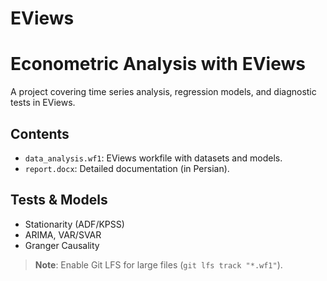 # EViews
# Econometric Analysis with EViews  
A project covering time series analysis, regression models, and diagnostic tests in EViews.  

## Contents  
- `data_analysis.wf1`: EViews workfile with datasets and models.  
- `report.docx`: Detailed documentation (in Persian).  

## Tests & Models  
- Stationarity (ADF/KPSS)  
- ARIMA, VAR/SVAR  
- Granger Causality  

> **Note**: Enable Git LFS for large files (`git lfs track "*.wf1"`).  

